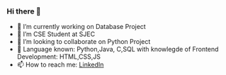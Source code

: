 ### Hi there 👋



- 🔭 I’m currently working on Database Project
- 🌱 I’m CSE Student at SJEC
- 👯 I’m looking to collaborate on Python Project
- 💬 Language known: Python,Java, C,SQL with knowlegde of Frontend Development: HTML,CSS,JS
- 📫 How to reach me: [LinkedIn](https://www.linkedin.com/in/srishtibhandarkar/)
